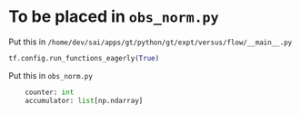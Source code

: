 # To be placed in `obs_norm.py`

Put this in `/home/dev/sai/apps/gt/python/gt/expt/versus/flow/__main__.py`

```py
tf.config.run_functions_eagerly(True)
```

Put this in `obs_norm.py`

```py
    counter: int
    accumulator: list[np.ndarray]
```

```py

```